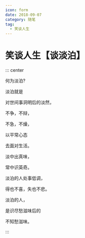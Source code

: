 ```yaml
---
icon: form
date: 2018-09-07
category: 随笔
tag:
  - 笑谈人生
---
```


# 笑谈人生【谈淡泊】

::: center

何为淡泊?

淡泊就是

对世间事洞明后的淡然，

不争，不辩，

不急，不燥，

以平常心态

去面对生活。

淡中出真味，

常中识英奇。

淡泊的人处事低调，

得也不喜，失也不悲。

淡泊的人，

是识尽愁滋味后的

不知愁滋味。

:::
